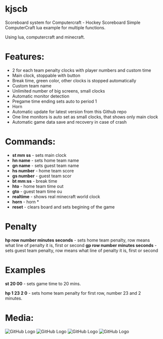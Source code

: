 # kjscb
Scoreboard system for Computercraft - Hockey Scoreboard
Simple ComputerCraft lua example for multiple functions.

Using lua, computercraft and minecraft.

# Features:
* 2 for each team penalty clocks with player numbers and custom time
* Main clock, stoppable with button
* Break time, green color, other clocks is stopped automatically
* Custom team name
* Unlimited number of big screens, small clocks
* Automatic monitor detection
* Pregame time ending sets auto to period 1
* Horn
* Automatic update for latest version from this Github repo
* One line monitors is auto set as small clocks, that shows only main clock
* Automatic game data save and recovery in case of crash

# Commands:

* **st mm ss** - sets main clock
* **hn name** - sets home team name
* **gn name** - sets guest team name
* **hs number** - home team score
* **gs number** - guest team scor
* **bt mm:ss** - break time
* **hto** - home team time out
* **gto** - guest team time ou
* **realtime** - shows real minecraft world clock
* **horn** - horn *
* **reset** - clears board and sets begining of the game
# Penalty

**hp row number minutes seconds**  - sets home team penalty, row means what line of penalty it is, first or second
**gp row number minutes seconds**  - sets guest team penalty, row means what line of penalty it is, first or second

# Examples
 
**st 20 00** - sets game time to 20 mins.

**hp 1 23 2 0** - sets home team penalty for first row, number 23 and 2 minutes.

# Media:
![GitHub Logo](https://i.imgur.com/TttpJ6m.png)
![GitHub Logo](https://i.imgur.com/Dq8pBP7.png)
![GitHub Logo](https://i.imgur.com/UGuY2d7.png)
![GitHub Logo](https://i.imgur.com/nebdrk8.png)


